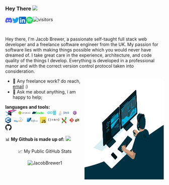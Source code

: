 ### Hey There <img src="https://media.giphy.com/media/hvRJCLFzcasrR4ia7z/giphy.gif" width="25px">
<a href="https://discord.gg/22GNBmUtHS">
  <img align="left" alt="Jacobs | Discord" width="22px" src="https://github.com/JacobBrewer1/JacobBrewer1/blob/master/assets/discord.svg" />
</a>
<a href="https://twitter.com/Jacob_doozy">
  <img align="left" alt="Jacob | Twitter" width="22px" src="https://github.com/JacobBrewer1/JacobBrewer1/blob/master/assets/twitter.svg" />
</a>
<a href="https://www.linkedin.com/in/jacobbrewer1/">
  <img align="left" alt="Jacob's LinkedIN" width="22px" src="https://github.com/JacobBrewer1/JacobBrewer1/blob/master/assets/linkedin.svg" />
</a>
<a href="https://open.spotify.com/user/fnpvswo09ux55dv90lmw1t3x4?si=deea4a2cc6e34662">
  <img align="left" alt="Jacob's Spotify" width="22px" src="https://github.com/JacobBrewer1/JacobBrewer1/blob/master/assets/spotify.svg" />
</a>

![visitors](https://visitor-badge.glitch.me/badge?page_id=JacobBrewer1)

<br />

Hey there, I'm Jacob Brewer, a passionate self-taught full stack web developer and a freelance software engineer from the UK. My passion for software lies with making things possible which you would never have dreamed of. I take great care in the experience, architecture, and code quality of the things I develop. Everything is developed in a professional manor and with the correct version control protocol taken into consideration.

  <img align="right" width ="50%" alt="GIF" src="https://github.com/JacobBrewer1/JacobBrewer1/blob/master/assets/code.gif?raw=true" width="500" height="320" />
  
- 💼 Any freelance work? do reach, [email](mailto:Jacob@client-computers.com) :)
- 💬 Ask me about anything, i am happy to help;

**languages and tools:**  
<code><img height="20" src="https://github.com/JacobBrewer1/JacobBrewer1/blob/master/assets/jetbrains.png?raw=true"></code>
<code><img height="20" src="https://github.com/JacobBrewer1/JacobBrewer1/blob/master/assets/android.svg?raw=true"></code>
<code><img height="20" src="https://github.com/JacobBrewer1/JacobBrewer1/blob/master/assets/gradle.svg?raw=true"></code>
<code><img height="20" src="https://github.com/JacobBrewer1/JacobBrewer1/blob/master/assets/golang.png?raw=true"></code>
<code><img height="20" src="https://github.com/JacobBrewer1/JacobBrewer1/blob/master/assets/java.svg?raw=true"></code>
<code><img height="20" src="https://github.com/JacobBrewer1/JacobBrewer1/blob/master/assets/csharp-e7b8fcd4ce.png?raw=true"></code>
<code><img height="20" src="https://github.com/JacobBrewer1/JacobBrewer1/blob/master/assets/1200px-ISO_C++_Logo.svg.png?raw=true"></code>
<code><img height="20" src="https://github.com/JacobBrewer1/JacobBrewer1/blob/master/assets/MySQL.svg"></code>
<code><img height="20" src="https://github.com/JacobBrewer1/JacobBrewer1/blob/master/assets/SQLite.svg"></code>
<code><img height="20" src="https://github.com/JacobBrewer1/JacobBrewer1/blob/master/assets/javascript.png?raw=true"></code>
<code><img height="20" src="https://github.com/JacobBrewer1/JacobBrewer1/blob/master/assets/json.svg?raw=true"></code>
<code><img height="20" src="https://github.com/JacobBrewer1/JacobBrewer1/blob/master/assets/Git-Extensions-Logo/Artwork/git-extensions-logo.svg?raw=true"></code>
<code><img height="20" src="https://github.com/JacobBrewer1/JacobBrewer1/blob/master/assets/git.svg?raw=true"></code>
<code><img height="20" src="https://github.com/JacobBrewer1/JacobBrewer1/blob/master/assets/github.svg?raw=true"></code>

📊 **My Github is made up of:**
<code><img src="https://github.com/JacobBrewer1/github-stats/blob/master/generated/languages.svg"></code>

<P align="center"> 📈 My Public GitHub Stats </p>

<p align="center"> <img src="https://github-readme-stats.vercel.app/api?username=JacobBrewer1&show_icons=true&theme=gotham" alt="JacobBrewer1" />
